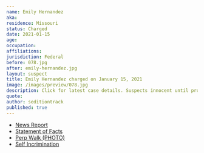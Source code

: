 ```yaml
---
name: Emily Hernandez
aka:
residence: Missouri
status: Charged
date: 2021-01-15
age:
occupation:
affiliations:
jurisdiction: Federal
before: 078.jpg
after: emily-hernandez.jpg
layout: suspect
title: Emily Hernandez charged on January 15, 2021
image: /images/preview/078.jpg
description: Click for latest case details. Suspects innocent until proven guilty.
quote:
author: seditiontrack
published: true
---
```


- [News Report](https://www.ksdk.com/article/news/local/missouri-woman-capitol-riot-turns-herself-in/63-8f78e65f-b006-406e-b3d3-6ff3315efb03)
- [Statement of Facts](https://extremism.gwu.edu/sites/g/files/zaxdzs2191/f/Emily%20Hernandez%20Statement%20of%20Facts.pdf)
- [Perp Walk (PHOTO)](https://www.ksdk.com/article/news/local/missouri-woman-capitol-riot-turns-herself-in/63-8f78e65f-b006-406e-b3d3-6ff3315efb03)
- [Self Incrimination]()
